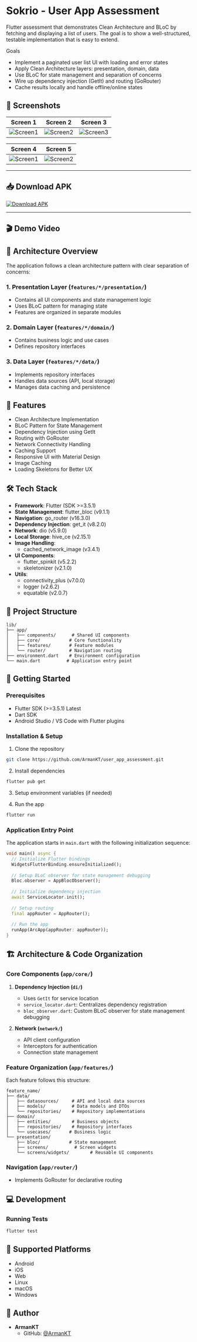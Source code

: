 # Sokrio - User App Assessment

Flutter assessment that demonstrates Clean Architecture and BLoC by fetching and displaying a list of users. The goal is to show a well-structured, testable implementation that is easy to extend.

Goals
- Implement a paginated user list UI with loading and error states
- Apply Clean Architecture layers: presentation, domain, data
- Use BLoC for state management and separation of concerns
- Wire up dependency injection (GetIt) and routing (GoRouter)
- Cache results locally and handle offline/online states


## 📱 Screenshots

| Screen 1 | Screen 2 | Screen 3 |
|----------|----------|----------|
| ![Screen1](demo/screenshots/Screenshot_1.png) | ![Screen2](demo/screenshots/Screenshot_2.png) | ![Screen3](demo/screenshots/Screenshot_3.png) |

| Screen 4 | Screen 5 |
|----------|----------|
| ![Screen1](demo/screenshots/Screenshot_4.png) | ![Screen2](demo/screenshots/Screenshot_5.png) |


---

## 📥 Download APK

[![Download APK](https://img.shields.io/badge/Download-APK-blue?style=for-the-badge&logo=android)](demo/apk/app-release.apk)

---

## 🎬 Demo Video



## 🎯 Architecture Overview

The application follows a clean architecture pattern with clear separation of concerns:

### 1. Presentation Layer (`features/*/presentation/`)
- Contains all UI components and state management logic
- Uses BLoC pattern for managing state
- Features are organized in separate modules

### 2. Domain Layer (`features/*/domain/`)
- Contains business logic and use cases
- Defines repository interfaces

### 3. Data Layer (`features/*/data/`)
- Implements repository interfaces
- Handles data sources (API, local storage)
- Manages data caching and persistence

## 🚀 Features

- Clean Architecture Implementation
- BLoC Pattern for State Management
- Dependency Injection using GetIt
- Routing with GoRouter
- Network Connectivity Handling
- Caching Support
- Responsive UI with Material Design
- Image Caching
- Loading Skeletons for Better UX

## 🛠 Tech Stack

- **Framework**: Flutter (SDK >=3.5.1)
- **State Management**: flutter_bloc (v9.1.1)
- **Navigation**: go_router (v16.3.0)
- **Dependency Injection**: get_it (v8.2.0)
- **Network**: dio (v5.9.0)
- **Local Storage**: hive_ce (v2.15.1)
- **Image Handling**: 
  - cached_network_image (v3.4.1)
- **UI Components**:
  - flutter_spinkit (v5.2.2)
  - skeletonizer (v2.1.0)
- **Utils**:
  - connectivity_plus (v7.0.0)
  - logger (v2.6.2)
  - equatable (v2.0.7)

## 📁 Project Structure

```
lib/
├── app/
│   ├── components/      # Shared UI components
│   ├── core/           # Core functionality
│   ├── features/       # Feature modules
│   └── router/         # Navigation routing
├── environment.dart    # Environment configuration
└── main.dart          # Application entry point
```

## 🚀 Getting Started

### Prerequisites

- Flutter SDK (>=3.5.1) Latest
- Dart SDK
- Android Studio / VS Code with Flutter plugins

### Installation & Setup

1. Clone the repository
```bash
git clone https://github.com/ArmanKT/user_app_assessment.git
```

2. Install dependencies
```bash
flutter pub get
```

3. Setup environment variables (if needed)

4. Run the app
```bash
flutter run
```

### Application Entry Point

The application starts in `main.dart` with the following initialization sequence:

```dart
void main() async {
  // Initialize Flutter bindings
  WidgetsFlutterBinding.ensureInitialized();
  
  // Setup BLoC observer for state management debugging
  Bloc.observer = AppBlocObserver();
  
  // Initialize dependency injection
  await ServiceLocator.init();
  
  // Setup routing
  final appRouter = AppRouter();
  
  // Run the app
  runApp(ArcApp(appRouter: appRouter));
}
```

## 🏗 Architecture & Code Organization

### Core Components (`app/core/`)

1. **Dependency Injection (`di/`)**
   - Uses `GetIt` for service location
   - `service_locator.dart`: Centralizes dependency registration
   - `bloc_observer.dart`: Custom BLoC observer for state management debugging

2. **Network (`network/`)**
   - API client configuration
   - Interceptors for authentication
   - Connection state management


### Feature Organization (`app/features/`)

Each feature follows this structure:
```
feature_name/
├── data/
│   ├── datasources/     # API and local data sources
│   ├── models/          # Data models and DTOs
│   └── repositories/    # Repository implementations
├── domain/
│   ├── entities/        # Business objects
│   ├── repositories/    # Repository interfaces
│   └── usecases/       # Business logic
└── presentation/
    ├── bloc/           # State management
    ├── screens/          # Screen widgets
    └── screens/widgets/        # Reusable UI components
```

### Navigation (`app/router/`)

- Implements GoRouter for declarative routing



## 💻 Development

### Running Tests

```bash
flutter test
```

## 📱 Supported Platforms

- Android
- iOS
- Web
- Linux
- macOS
- Windows


## 👤 Author

- **ArmanKT**
  - GitHub: [@ArmanKT](https://github.com/ArmanKT)


